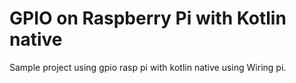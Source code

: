 # GPIO on Raspberry Pi with Kotlin native

Sample project using gpio rasp pi with kotlin native using Wiring pi.